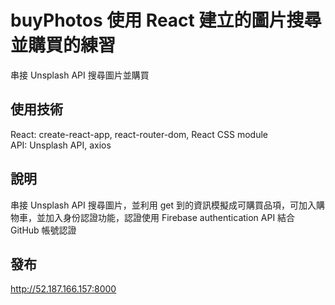 # buyPhotos 使用 React 建立的圖片搜尋並購買的練習

串接 Unsplash API 搜尋圖片並購買

## 使用技術

React: create-react-app, react-router-dom, React CSS module<br>
API: Unsplash API, axios

## 說明

串接 Unsplash API 搜尋圖片，並利用 get 到的資訊模擬成可購買品項，可加入購物車，並加入身份認證功能，認證使用 Firebase authentication API 結合 GitHub 帳號認證

## 發布

http://52.187.166.157:8000
